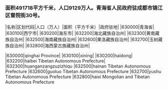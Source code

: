 ### 面积491718平方千米，人口9129万人。青海省人民政府驻成都市锦江区督院街30号。
<!-- ||||| -->
|名称|区划代码|人口（万人）|面积（平方千米）|政府驻地|
|630000|青海省|
|630100|西宁市|
|630200|海东市|
|632200|海北藏族自治州|
|632300|黄南藏族自治州|
|632500|海南藏族自治州|
|632600|果洛藏族自治州|
|632700|玉树藏族自治州|
|632800|海西蒙古族藏族自治州|


|630000|qinghai Province|
|630100|xining|
|630200|haidong|
|632200|haibei Tibetan Autonomous Prefecture|
|632300|huanganzangzuzizhiqu
|632500|hainan Tibetan Autonomous Prefecture
|632600|guoluo Tibetan Autonomous Prefecture
|632700|yushu Tibetan Autonomous Prefecture
|632800|haixi Mongolian and Tibetan Autonomous Prefecture



